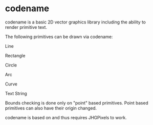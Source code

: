 # codename

codename is a basic 2D vector graphics library including the ability to render primitive text.

The following primitives can be drawn via codename:

Line

Rectangle

Circle

Arc

Curve

Text String



Bounds checking is done only on "point" based primitives. Point based primitives can also have their origin changed.

codename is based on and thus requires JHGPixels to work.


